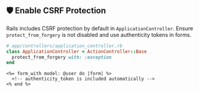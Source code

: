 ## 🛡️ Enable CSRF Protection

Rails includes CSRF protection by default in `ApplicationController`. Ensure `protect_from_forgery` is not disabled and use authenticity tokens in forms.

```ruby
# app/controllers/application_controller.rb
class ApplicationController < ActionController::Base
  protect_from_forgery with: :exception
end
```

```erb
<%= form_with model: @user do |form| %>
  <!-- authenticity_token is included automatically -->
<% end %>
```
